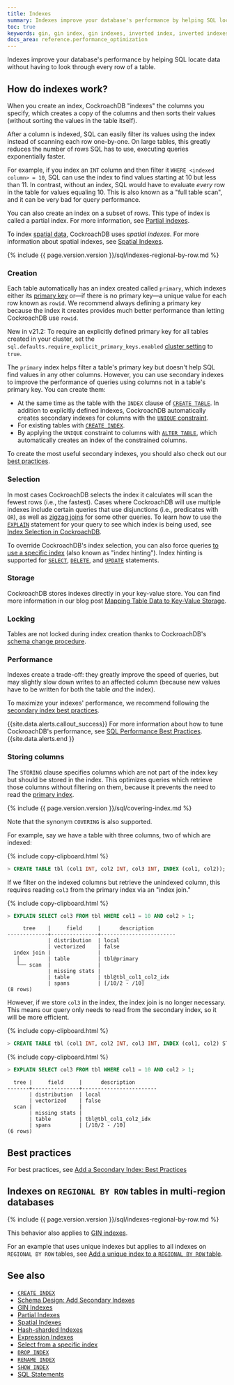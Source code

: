 ```yaml
---
title: Indexes
summary: Indexes improve your database's performance by helping SQL locate data without having to look through every row of a table.
toc: true
keywords: gin, gin index, gin indexes, inverted index, inverted indexes, accelerated index, accelerated indexes
docs_area: reference.performance_optimization
---
```


Indexes improve your database's performance by helping SQL locate data without having to look through every row of a table.

## How do indexes work?

When you create an index, CockroachDB "indexes" the columns you specify, which creates a copy of the columns and then sorts their values (without sorting the values in the table itself).

After a column is indexed, SQL can easily filter its values using the index instead of scanning each row one-by-one. On large tables, this greatly reduces the number of rows SQL has to use, executing queries exponentially faster.

For example, if you index an `INT` column and then filter it <code>WHERE &lt;indexed column&gt; = 10</code>, SQL can use the index to find values starting at 10 but less than 11. In contrast, without an index, SQL would have to evaluate _every_ row in the table for values equaling 10.  This is also known as a "full table scan", and it can be very bad for query performance.

 You can also create an index on a subset of rows. This type of index is called a partial index. For more information, see [Partial indexes](partial-indexes.html).

 To index [spatial data](spatial-data.html), CockroachDB uses *spatial indexes*. For more information about spatial indexes, see [Spatial Indexes](spatial-indexes.html).

{% include {{ page.version.version }}/sql/indexes-regional-by-row.md %}

### Creation

Each table automatically has an index created called `primary`, which indexes either its [primary key](primary-key.html) or&mdash;if there is no primary key&mdash;a unique value for each row known as `rowid`. We recommend always defining a primary key because the index it creates provides much better performance than letting CockroachDB use `rowid`.

<span class="version-tag">New in v21.2</span>: To require an explicitly defined primary key for all tables created in your cluster, set the `sql.defaults.require_explicit_primary_keys.enabled` [cluster setting](cluster-settings.html) to `true`.

The `primary` index helps filter a table's primary key but doesn't help SQL find values in any other columns. However, you can use secondary indexes to improve the performance of queries using columns not in a table's primary key. You can create them:

<a name="unique-secondary-indexes"></a>

- At the same time as the table with the `INDEX` clause of [`CREATE TABLE`](create-table.html#create-a-table-with-secondary-and-gin-indexes). In addition to explicitly defined indexes, CockroachDB automatically creates secondary indexes for columns with the [`UNIQUE` constraint](unique.html).
- For existing tables with [`CREATE INDEX`](create-index.html).
- By applying the `UNIQUE` constraint to columns with [`ALTER TABLE`](alter-table.html), which automatically creates an index of the constrained columns.

To create the most useful secondary indexes, you should also check out our [best practices](#best-practices).

### Selection

In most cases CockroachDB selects the index it calculates will scan the fewest rows (i.e., the fastest). Cases where CockroachDB will use multiple indexes include certain queries that use disjunctions (i.e., predicates with `OR`), as well as [zigzag joins](cost-based-optimizer.html#zigzag-joins) for some other queries. To learn how to use  the [`EXPLAIN`](explain.html) statement for your query to see which index is being used, see [Index Selection in CockroachDB](https://www.cockroachlabs.com/blog/index-selection-cockroachdb-2/).

To override CockroachDB's index selection, you can also force queries [to use a specific index](table-expressions.html#force-index-selection) (also known as "index hinting"). Index hinting is supported for [`SELECT`](select-clause.html#select-from-a-specific-index), [`DELETE`](delete.html#force-index-selection-for-deletes), and [`UPDATE`](update.html#force-index-selection-for-updates) statements.

### Storage

CockroachDB stores indexes directly in your key-value store. You can find more information in our blog post [Mapping Table Data to Key-Value Storage](https://www.cockroachlabs.com/blog/sql-in-cockroachdb-mapping-table-data-to-key-value-storage/).

### Locking

Tables are not locked during index creation thanks to CockroachDB's [schema change procedure](https://www.cockroachlabs.com/blog/how-online-schema-changes-are-possible-in-cockroachdb/).

### Performance

Indexes create a trade-off: they greatly improve the speed of queries, but may slightly slow down writes to an affected column (because new values have to be written for both the table _and_ the index).

To maximize your indexes' performance, we recommend following the [secondary index best practices](schema-design-indexes.html#best-practices).

{{site.data.alerts.callout_success}}
For more information about how to tune CockroachDB's performance, see [SQL Performance Best Practices](performance-best-practices-overview.html).
{{site.data.alerts.end }}

### Storing columns

The `STORING` clause specifies columns which are not part of the index key but should be stored in the index. This optimizes queries which retrieve those columns without filtering on them, because it prevents the need to read the [primary index](primary-key.html).

{% include {{ page.version.version }}/sql/covering-index.md %}

Note that the synonym `COVERING` is also supported.

For example, say we have a table with three columns, two of which are indexed:

{% include copy-clipboard.html %}
~~~ sql
> CREATE TABLE tbl (col1 INT, col2 INT, col3 INT, INDEX (col1, col2));
~~~

If we filter on the indexed columns but retrieve the unindexed column, this requires reading `col3` from the primary index via an "index join."

{% include copy-clipboard.html %}
~~~ sql
> EXPLAIN SELECT col3 FROM tbl WHERE col1 = 10 AND col2 > 1;
~~~

~~~
     tree    |     field     |      description
-------------+---------------+------------------------
             | distribution  | local
             | vectorized    | false
  index join |               |
   │         | table         | tbl@primary
   └── scan  |               |
             | missing stats |
             | table         | tbl@tbl_col1_col2_idx
             | spans         | [/10/2 - /10]
(8 rows)
~~~

However, if we store `col3` in the index, the index join is no longer necessary. This means our query only needs to read from the secondary index, so it will be more efficient.

{% include copy-clipboard.html %}
~~~ sql
> CREATE TABLE tbl (col1 INT, col2 INT, col3 INT, INDEX (col1, col2) STORING (col3));
~~~

{% include copy-clipboard.html %}
~~~ sql
> EXPLAIN SELECT col3 FROM tbl WHERE col1 = 10 AND col2 > 1;
~~~

~~~
  tree |     field     |      description
-------+---------------+------------------------
       | distribution  | local
       | vectorized    | false
  scan |               |
       | missing stats |
       | table         | tbl@tbl_col1_col2_idx
       | spans         | [/10/2 - /10]
(6 rows)
~~~

## Best practices

For best practices, see [Add a Secondary Index: Best Practices](schema-design-indexes.html#best-practices)

## Indexes on `REGIONAL BY ROW` tables in multi-region databases

{% include {{ page.version.version }}/sql/indexes-regional-by-row.md %}

This behavior also applies to [GIN indexes](inverted-indexes.html).

For an example that uses unique indexes but applies to all indexes on `REGIONAL BY ROW` tables, see [Add a unique index to a `REGIONAL BY ROW` table](add-constraint.html#add-a-unique-index-to-a-regional-by-row-table).

## See also

- [`CREATE INDEX`](create-index.html)
- [Schema Design: Add Secondary Indexes](schema-design-indexes.html)
- [GIN Indexes](inverted-indexes.html)
- [Partial Indexes](partial-indexes.html)
- [Spatial Indexes](spatial-indexes.html)
- [Hash-sharded Indexes](hash-sharded-indexes.html)
- [Expression Indexes](expression-indexes.html)
- [Select from a specific index](select-clause.html#select-from-a-specific-index)
- [`DROP INDEX`](drop-index.html)
- [`RENAME INDEX`](rename-index.html)
- [`SHOW INDEX`](show-index.html)
- [SQL Statements](sql-statements.html)
